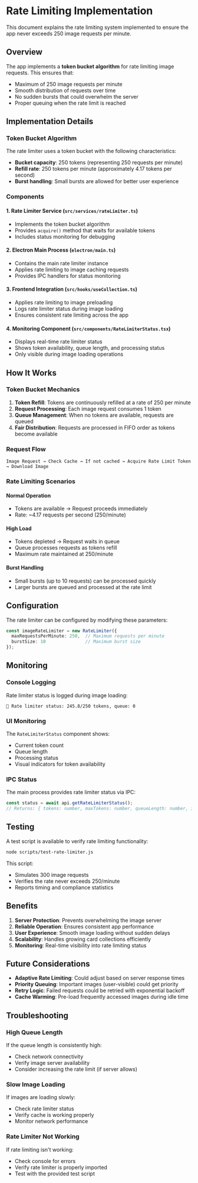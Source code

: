 # Rate Limiting Implementation

This document explains the rate limiting system implemented to ensure the app never exceeds 250 image requests per minute.

## Overview

The app implements a **token bucket algorithm** for rate limiting image requests. This ensures that:
- Maximum of 250 image requests per minute
- Smooth distribution of requests over time
- No sudden bursts that could overwhelm the server
- Proper queuing when the rate limit is reached

## Implementation Details

### Token Bucket Algorithm

The rate limiter uses a token bucket with the following characteristics:
- **Bucket capacity**: 250 tokens (representing 250 requests per minute)
- **Refill rate**: 250 tokens per minute (approximately 4.17 tokens per second)
- **Burst handling**: Small bursts are allowed for better user experience

### Components

#### 1. Rate Limiter Service (`src/services/rateLimiter.ts`)
- Implements the token bucket algorithm
- Provides `acquire()` method that waits for available tokens
- Includes status monitoring for debugging

#### 2. Electron Main Process (`electron/main.ts`)
- Contains the main rate limiter instance
- Applies rate limiting to image caching requests
- Provides IPC handlers for status monitoring

#### 3. Frontend Integration (`src/hooks/useCollection.ts`)
- Applies rate limiting to image preloading
- Logs rate limiter status during image loading
- Ensures consistent rate limiting across the app

#### 4. Monitoring Component (`src/components/RateLimiterStatus.tsx`)
- Displays real-time rate limiter status
- Shows token availability, queue length, and processing status
- Only visible during image loading operations

## How It Works

### Token Bucket Mechanics

1. **Token Refill**: Tokens are continuously refilled at a rate of 250 per minute
2. **Request Processing**: Each image request consumes 1 token
3. **Queue Management**: When no tokens are available, requests are queued
4. **Fair Distribution**: Requests are processed in FIFO order as tokens become available

### Request Flow

```
Image Request → Check Cache → If not cached → Acquire Rate Limit Token → Download Image
```

### Rate Limiting Scenarios

#### Normal Operation
- Tokens are available → Request proceeds immediately
- Rate: ~4.17 requests per second (250/minute)

#### High Load
- Tokens depleted → Request waits in queue
- Queue processes requests as tokens refill
- Maximum rate maintained at 250/minute

#### Burst Handling
- Small bursts (up to 10 requests) can be processed quickly
- Larger bursts are queued and processed at the rate limit

## Configuration

The rate limiter can be configured by modifying these parameters:

```typescript
const imageRateLimiter = new RateLimiter({
  maxRequestsPerMinute: 250,  // Maximum requests per minute
  burstSize: 10               // Maximum burst size
});
```

## Monitoring

### Console Logging
Rate limiter status is logged during image loading:
```
🔄 Rate limiter status: 245.8/250 tokens, queue: 0
```

### UI Monitoring
The `RateLimiterStatus` component shows:
- Current token count
- Queue length
- Processing status
- Visual indicators for token availability

### IPC Status
The main process provides rate limiter status via IPC:
```typescript
const status = await api.getRateLimiterStatus();
// Returns: { tokens: number, maxTokens: number, queueLength: number, isProcessing: boolean }
```

## Testing

A test script is available to verify rate limiting functionality:

```bash
node scripts/test-rate-limiter.js
```

This script:
- Simulates 300 image requests
- Verifies the rate never exceeds 250/minute
- Reports timing and compliance statistics

## Benefits

1. **Server Protection**: Prevents overwhelming the image server
2. **Reliable Operation**: Ensures consistent app performance
3. **User Experience**: Smooth image loading without sudden delays
4. **Scalability**: Handles growing card collections efficiently
5. **Monitoring**: Real-time visibility into rate limiting status

## Future Considerations

- **Adaptive Rate Limiting**: Could adjust based on server response times
- **Priority Queuing**: Important images (user-visible) could get priority
- **Retry Logic**: Failed requests could be retried with exponential backoff
- **Cache Warming**: Pre-load frequently accessed images during idle time

## Troubleshooting

### High Queue Length
If the queue length is consistently high:
- Check network connectivity
- Verify image server availability
- Consider increasing the rate limit (if server allows)

### Slow Image Loading
If images are loading slowly:
- Check rate limiter status
- Verify cache is working properly
- Monitor network performance

### Rate Limiter Not Working
If rate limiting isn't working:
- Check console for errors
- Verify rate limiter is properly imported
- Test with the provided test script 
